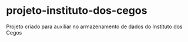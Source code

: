 # projeto-instituto-dos-cegos
Projeto criado para auxiliar no armazenamento de dados do Instituto dos Cegos
